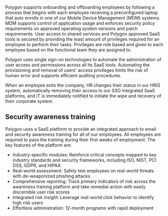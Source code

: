 Polygon supports onboarding and offboarding employees by following a process that begins with each employee receiving a preconfigured laptop that auto enrolls in one of our Mobile Device Management (MDM) systems. MDM supports control of application usage and enforces security policy requirements on approved operating system versions and patch requirements. User access to shared services and Polygon approved SaaS tools is secured by providing the least amount of privileges required for an employee to perform their tasks. Privileges are role based and given to each employee based on the functional team they are assigned to.   

Polygon uses single sign-on technologies to automate the administration of user access and permissions across all its SaaS tools. Automating the provisioning and removal of users' access privileges limits the risk of human error and supports efficient auditing procedures.

When an employee exits the company, HR changes their status in our HRIS system, automatically removing their access to our SSO integrated SaaS platforms, and IT is immediately notified to initiate the wipe and recovery of their corporate system.  

## Security awareness training

Polygon uses a SaaS platform to provide an integrated approach to email and security awareness training for all of our employees. All employees are required to pass the training during their first weeks of employment. The key features of the platform are:
  
- Industry-specific modules: Reinforce critical concepts mapped to key industry standards and security frameworks, including ISO, NIST, PCI DSS, GDPR, and HIPAA
- Real-world assessment:  Safely test employees on real-world threats with de-weaponized phishing attacks
- Comprehensive reporting: Track primary indicators of risk across the awareness training platform and take remedial action with easily discernible user risk scores
- Integrated risk insight: Leverage real-world click behavior to identify high risk users
- Effortless administration: 12-month programs with rapid deployment
